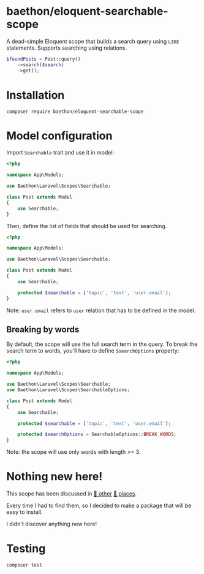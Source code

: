 # baethon/eloquent-searchable-scope

A dead-simple Eloquent scope that builds a search query using `LIKE` statements. Supports searching using relations.

```php
$foundPosts = Post::query()
    ->search($search)
    ->get();
```

# Installation

```
composer require baethon/eloquent-searchable-scope
```

# Model configuration

Import `Searchable` trait and use it in model:

```php
<?php

namespace App\Models;

use Baethon\Laravel\Scopes\Searchable;

class Post extends Model
{
    use Searchable;
}
```

Then, define the list of fields that should be used for searching.

```php
<?php

namespace App\Models;

use Baethon\Laravel\Scopes\Searchable;

class Post extends Model
{
    use Searchable;

    protected $searchable = ['topic', 'text', 'user.email'];
}
```

Note: `user.email` refers to `user` relation that has to be defined in the model.

## Breaking by words

By default, the scope will use the full search term in the query. To break the search term to words, you'll have to define `$searchOptions` property:

```php
<?php

namespace App\Models;

use Baethon\Laravel\Scopes\Searchable;
use Baethon\Laravel\Scopes\SearchableOptions;

class Post extends Model
{
    use Searchable;

    protected $searchable = ['topic', 'text', 'user.email'];

    protected $searchOptions = SearchableOptions::BREAK_WORDS;
}
```

Note: the scope will use only words with length >= 3.

# Nothing new here!

This scope has been discussed in [🔗 other](https://freek.dev/1182-searching-models-using-a-where-like-query-in-laravel) [🔗 places](https://laravel-tricks.com/tricks/eloquents-dynamic-scope-search-trait).

Every time I had to find them, so I decided to make a package that will be easy to install.

I didn't discover anything new here!

# Testing

```
composer test
```
